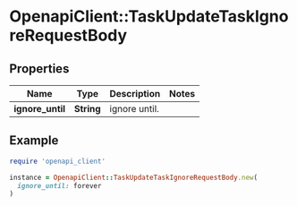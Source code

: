 # OpenapiClient::TaskUpdateTaskIgnoreRequestBody

## Properties

| Name | Type | Description | Notes |
| ---- | ---- | ----------- | ----- |
| **ignore_until** | **String** | ignore until. |  |

## Example

```ruby
require 'openapi_client'

instance = OpenapiClient::TaskUpdateTaskIgnoreRequestBody.new(
  ignore_until: forever
)
```

